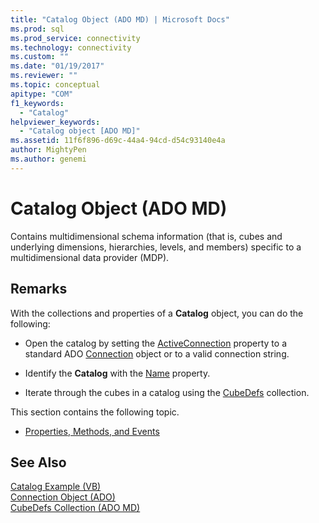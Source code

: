 ```yaml
---
title: "Catalog Object (ADO MD) | Microsoft Docs"
ms.prod: sql
ms.prod_service: connectivity
ms.technology: connectivity
ms.custom: ""
ms.date: "01/19/2017"
ms.reviewer: ""
ms.topic: conceptual
apitype: "COM"
f1_keywords: 
  - "Catalog"
helpviewer_keywords: 
  - "Catalog object [ADO MD]"
ms.assetid: 11f6f896-d69c-44a4-94cd-d54c93140e4a
author: MightyPen
ms.author: genemi
---
```

# Catalog Object (ADO MD)
Contains multidimensional schema information (that is, cubes and underlying dimensions, hierarchies, levels, and members) specific to a multidimensional data provider (MDP).  
  
## Remarks  
 With the collections and properties of a **Catalog** object, you can do the following:  
  
-   Open the catalog by setting the [ActiveConnection](../../../ado/reference/ado-md-api/activeconnection-property-ado-md.md) property to a standard ADO [Connection](../../../ado/reference/ado-api/connection-object-ado.md) object or to a valid connection string.  
  
-   Identify the **Catalog** with the [Name](../../../ado/reference/ado-md-api/name-property-ado-md.md) property.  
  
-   Iterate through the cubes in a catalog using the [CubeDefs](../../../ado/reference/ado-md-api/cubedefs-collection-ado-md.md) collection.  
  
 This section contains the following topic.  
  
-   [Properties, Methods, and Events](../../../ado/reference/ado-md-api/catalog-object-properties-methods-and-events-ado-md.md)  
  
## See Also  
 [Catalog Example (VB)](../../../ado/reference/ado-md-api/catalog-example-vb.md)   
 [Connection Object (ADO)](../../../ado/reference/ado-api/connection-object-ado.md)   
 [CubeDefs Collection (ADO MD)](../../../ado/reference/ado-md-api/cubedefs-collection-ado-md.md)
